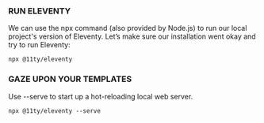 ### RUN ELEVENTY
We can use the npx command (also provided by Node.js) to run our local project's version of Eleventy. Let’s make sure our installation went okay and try to run Eleventy:

```npx @11ty/eleventy```

### GAZE UPON YOUR TEMPLATES
Use --serve to start up a hot-reloading local web server.

```npx @11ty/eleventy --serve```